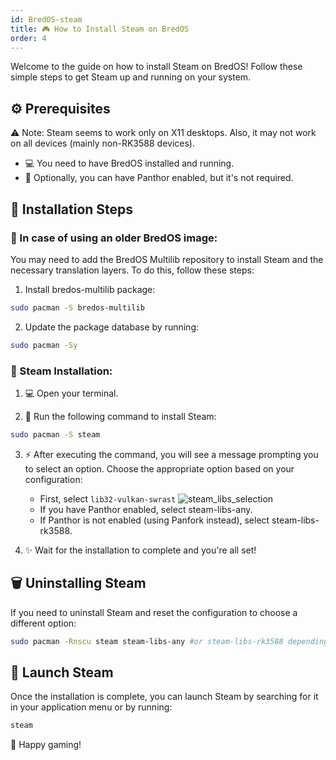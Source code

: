 ```yaml
---
id: BredOS-steam
title: 🎮 How to Install Steam on BredOS
order: 4
---
```



Welcome to the guide on how to install Steam on BredOS! Follow these simple steps to get Steam up and running on your system.

## ⚙️ Prerequisites

⚠️ Note: Steam seems to work only on X11 desktops. Also, it may not work on all devices (mainly non-RK3588 devices).

* 💻 You need to have BredOS installed and running.
* 🔧 Optionally, you can have Panthor enabled, but it's not required.

## 📝 Installation Steps

### 🔄 In case of using an older BredOS image:

You may need to add the BredOS Multilib repository to install Steam and the necessary translation layers. To do this, follow these steps:

1. Install bredos-multilib package:
```bash
sudo pacman -S bredos-multilib
```

2. Update the package database by running:
```bash
sudo pacman -Sy
```

### 🚀 Steam Installation:

1. 💻 Open your terminal.

2. 🔧 Run the following command to install Steam:
```bash
sudo pacman -S steam
```

3. ⚡ After executing the command, you will see a message prompting you to select an option. Choose the appropriate option based on your configuration:
   * First, select `lib32-vulkan-swrast`
    ![steam_libs_selection](https://wiki.bredos.org/steam_libs_selection.png)
   * If you have Panthor enabled, select steam-libs-any.
   * If Panthor is not enabled (using Panfork instead), select steam-libs-rk3588.

4. ✨ Wait for the installation to complete and you're all set!

## 🗑️ Uninstalling Steam

If you need to uninstall Steam and reset the configuration to choose a different option:

```bash
sudo pacman -Rnscu steam steam-libs-any #or steam-libs-rk3588 depending on your selection
```

## 🎯 Launch Steam

Once the installation is complete, you can launch Steam by searching for it in your application menu or by running:

```bash
steam
```

🎉 Happy gaming!